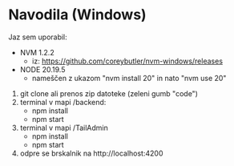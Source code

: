 # Navodila (Windows)
Jaz sem uporabil:
- NVM 1.2.2
    - iz: https://github.com/coreybutler/nvm-windows/releases
- NODE 20.19.5
    - nameščen z ukazom "nvm install 20" in nato "nvm use 20"

1. git clone ali prenos zip datoteke (zeleni gumb "code")
2. terminal v mapi /backend:
    - npm install
    - npm start
3. terminal v mapi /TailAdmin
    - npm install
    - npm start
4. odpre se brskalnik na http://localhost:4200
